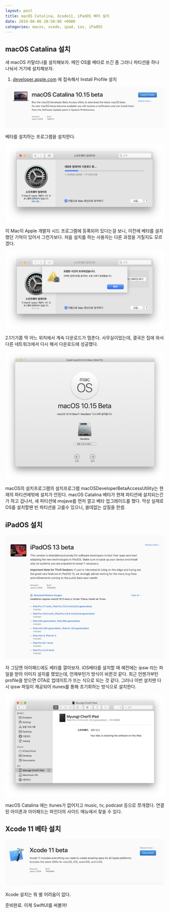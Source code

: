 ```yaml
---
layout: post
title: macOS Catalina, Xcode11, iPadOS 베타 설치
date: 2019-06-06 20:50:00 +0900
categories: macos, xcode, ipad, ios, iPadOS
---
```


## macOS Catalina 설치
새 macOS 카탈리나를 설치해보자.
메인 OS를 베타로 쓰긴 좀 그러니 파티션을 하나 나눠서 거기에 설치해보자.

1. [developer.apple.com](http://developer.apple.com) 에 접속해서 Install Profile 설치

![01](./img/2019-06-06-install-macos-catalina-and-ipados/1.png)

베타를 설치하는 프로그램을 설치한다.

![02](../img/2019-06-06-install-macos-catalina-and-ipados/2.png)

이 Mac이 Apple 개발자 시드 프로그램에 등록되어 있다는걸 보니, 이전에 베타를 설치했던 기억이 있어서 그런가보다. 처음 설치를 하는 사용자는 다른 과정을 거칠지도 모르겠다.

![03](./img/2019-06-06-install-macos-catalina-and-ipados/3.png)

2.1기가쯤 딱 어느 위치에서 계속 다운로드가 멈춘다. 사무실이었는데, 결국은 집에 와서 다른 네트워크에서 다시 해서 다운로드에 성공했다.

![04](./img/2019-06-06-install-macos-catalina-and-ipados/4.png)

macOS의 설치프로그램의 설치프로그램 macOSDeveloperBetaAccessUtility는 현재의 파티션에밖에 설치가 안된다.
macOS Catalina 베타가 현재 파티션에 설치되는건가 하고 겁나서, 새 파티션에 mojave를 먼저 깔고 베타 업그레이드를 했다.
막상 실제로 OS를 설치할땐 빈 파티션을 고를수 있으니, 쓸데없는 삽질을 한셈.

## iPadOS 설치

![05](./img/2019-06-06-install-macos-catalina-and-ipados/5.png)

자 그담엔 아이패드에도 베타를 깔아보자.
iOS베타를 설치할 때 예전에는 ipsw 라는 파일을 받아 이미지 설치를 했었는데, 언제부턴가 방식이 바뀐것 같다.
최근 언젠가부턴 profile을 받으면 OTA로 업데이트가 뜨는 식으로 되는 것 같다.
그러나 이번 설치땐 다시 ipsw 파일이 제공되어 itunes를 통해 초기화하는 방식으로 설치한다.

![06](./img/2019-06-06-install-macos-catalina-and-ipados/6.png)

macOS Catalina 에는 itunes가 없어지고 music, tv, podcast 등으로 쪼개졌다. 연결된 아이폰과 아이패드는 파인더의 사이드 메뉴에서 찾을 수 있다.

## Xcode 11 베타 설치

![07](./img/2019-06-06-install-macos-catalina-and-ipados/7.png)

Xcode 설치는 뭐 별 어려움이 없다.

준비완료. 이제 SwiftUI를 써볼까!
